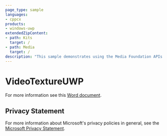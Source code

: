 ```yaml
---
page_type: sample
languages:
- cppcx
products:
- windows-uwp
extendedZipContent:
- path: Kits
  target: /
- path: Media
  target: /
description: "This sample demonstrates using the Media Foundation APIs on Windows 10 to play a video on a Direct3D texture using DirectX 11 in a Universal Windows Platform (UWP) app."
---
```


# VideoTextureUWP

For more information see this [Word document](https://github.com/microsoft/Xbox-ATG-Samples/blob/master/UWPSamples/Graphics/VideoTextureUWP/Readme.docx).

## Privacy Statement

For more information about Microsoft's privacy policies in general, see the [Microsoft Privacy Statement](https://privacy.microsoft.com/privacystatement/).
